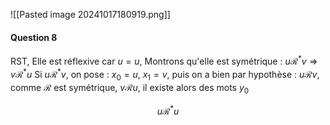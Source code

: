 ![[Pasted image 20241017180919.png]]

#### Question 8
RST, 
Elle est réflexive car $u=u$, 
Montrons qu'elle est symétrique : $u \mathcal{R}^{*} v \Rightarrow v\mathcal{R}^{*}u$
Si $u\mathcal{R}^{*}v$, on pose : $x_{0} = u$, $x_{1} = v$, puis on a bien par hypothèse : $u \mathcal{R} v$, comme $\mathcal{R}$ est symétrique, $v \mathcal{R} u$, 
il existe alors des mots $y_{0}$



$$u \mathcal{R}^{*} u$$